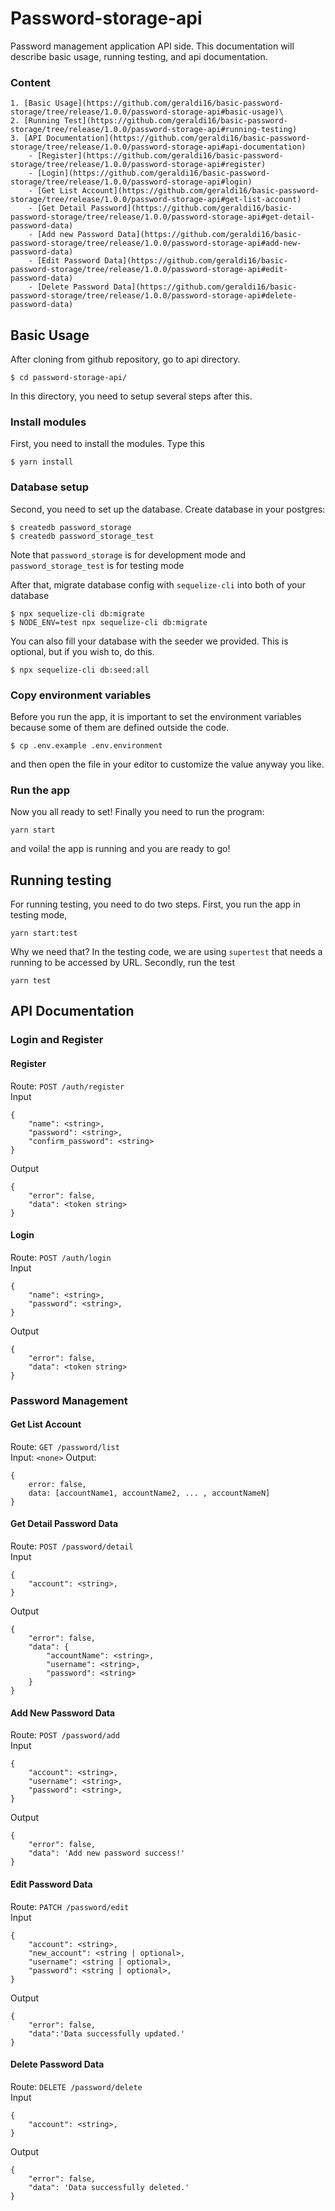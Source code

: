 # Password-storage-api
Password management application API side. This documentation will describe basic usage, running testing, and api documentation.
### Content
    1. [Basic Usage](https://github.com/geraldi16/basic-password-storage/tree/release/1.0.0/password-storage-api#basic-usage)\
    2. [Running Test](https://github.com/geraldi16/basic-password-storage/tree/release/1.0.0/password-storage-api#running-testing)
    3. [API Documentation](https://github.com/geraldi16/basic-password-storage/tree/release/1.0.0/password-storage-api#api-documentation)
        - [Register](https://github.com/geraldi16/basic-password-storage/tree/release/1.0.0/password-storage-api#register)
        - [Login](https://github.com/geraldi16/basic-password-storage/tree/release/1.0.0/password-storage-api#login)
        - [Get List Account](https://github.com/geraldi16/basic-password-storage/tree/release/1.0.0/password-storage-api#get-list-account)
        - [Get Detail Password](https://github.com/geraldi16/basic-password-storage/tree/release/1.0.0/password-storage-api#get-detail-password-data)
        - [Add new Password Data](https://github.com/geraldi16/basic-password-storage/tree/release/1.0.0/password-storage-api#add-new-password-data)
        - [Edit Password Data](https://github.com/geraldi16/basic-password-storage/tree/release/1.0.0/password-storage-api#edit-password-data)
        - [Delete Password Data](https://github.com/geraldi16/basic-password-storage/tree/release/1.0.0/password-storage-api#delete-password-data)
## Basic Usage
After cloning from github repository, go to api directory.
```
$ cd password-storage-api/
```
In this directory, you need to setup several steps after this.

### Install modules
First, you need to install the modules. Type this
```
$ yarn install
```

### Database setup
Second, you need to set up the database. Create database in your postgres:
```
$ createdb password_storage
$ createdb password_storage_test
```
Note that `password_storage` is for development mode and `password_storage_test` is for testing mode

After that, migrate database config with `sequelize-cli` into both of your database
```
$ npx sequelize-cli db:migrate
$ NODE_ENV=test npx sequelize-cli db:migrate
```
You can also fill your database with the seeder we provided. This is optional, but if you wish to, do this.
```
$ npx sequelize-cli db:seed:all
```

### Copy environment variables
Before you run the app, it is important to set the environment variables because some of them are defined outside the code.
```
$ cp .env.example .env.environment
```
and then open the file in your editor to customize the value anyway you like.

### Run the app
Now you all ready to set! Finally you need to run the program: 
```
yarn start
```
and voila! the app is running and you are ready to go!

## Running testing
For running testing, you need to do two steps. First, you run the app in testing mode,
```
yarn start:test
```
Why we need that? In the testing code, we are using `supertest` that needs a running to be accessed by URL.
Secondly, run the test
```
yarn test
```

## API Documentation
### Login and Register
#### Register
Route: `POST /auth/register` \
Input
```
{
	"name": <string>,
	"password": <string>,
	"confirm_password": <string>
}
```
Output
```
{
    "error": false,
    "data": <token string>
}
```
#### Login
Route: `POST /auth/login`\
Input
```
{
	"name": <string>,
	"password": <string>,
}
```
Output
```
{
    "error": false,
    "data": <token string>
}
```
### Password Management
#### Get List Account
Route: `GET /password/list`\
Input: `<none>`
Output: 
```
{
    error: false,
    data: [accountName1, accountName2, ... , accountNameN]
}
```
#### Get Detail Password Data
Route: `POST /password/detail`\
Input
```
{
	"account": <string>,
}
```
Output
```
{
    "error": false,
    "data": {
        "accountName": <string>,
        "username": <string>,
        "password": <string>
    }
}
```
#### Add New Password Data
Route: `POST /password/add`\
Input
```
{
	"account": <string>,
    "username": <string>,
    "password": <string>,
}
```
Output
```
{
    "error": false,
    "data": 'Add new password success!'
}
```
#### Edit Password Data
Route: `PATCH /password/edit`\
Input
```
{
	"account": <string>,
    "new_account": <string | optional>,
    "username": <string | optional>,
	"password": <string | optional>,
}
```
Output
```
{
    "error": false,
    "data":'Data successfully updated.'
}
```
#### Delete Password Data
Route: `DELETE /password/delete`\
Input
```
{
	"account": <string>,
}
```
Output
```
{
    "error": false,
    "data": 'Data successfully deleted.'
}
```